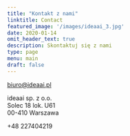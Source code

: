 ```yaml
---
title: "Kontakt z nami"
linktitle: Contact
featured_image: '/images/ideaai_3.jpg'
date: 2020-01-14
omit_header_text: true
description: Skontaktuj się z nami
type: page
menu: main
draft: false
---
```


biuro@ideaai.pl

ideaai sp. z o.o.   
Solec 18 lok. U61   
00-410 Warszawa   

+48 227404219

